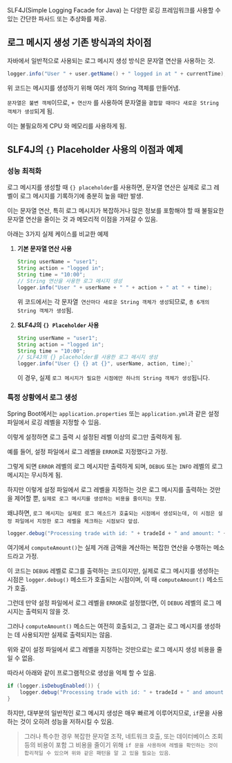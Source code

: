 
SLF4J(Simple Logging Facade for Java) 는 다양한 로깅 프레임워크를 사용할 수 있는 간단한 파사드 또는 추상화를 제공.

## 로그 메시지 생성 기존 방식과의 차이점

자바에서 일반적으로 사용되는 로그 메시지 생성 방식은 문자열 연산을 사용하는 것. 

```java
logger.info("User " + user.getName() + " logged in at " + currentTime);
```

위 코드는 메시지를 생성하기 위해 여러 개의 String 객체를 만들어냄. 

`문자열은 불변 객체`이므로,  `+ 연산자` 를 사용하여 문자열을 `결합할 때마다 새로운 String 객체가 생성`되게 됨. 

이는 불필요하게 CPU 와 메모리를 사용하게 됨.

## SLF4J의 `{}` Placeholder 사용의 이점과 예제

### 성능 최적화

로그 메시지를 생성할 때 `{} placeholder`를 사용하면, 문자열 연산은 실제로 로그 레벨이 로그 메시지를 기록하기에 충분히 높을 때만 발생. 

이는 문자열 연산, 특히 로그 메시지가 복잡하거나 많은 정보를 포함해야 할 때 불필요한 문자열 연산을 줄이는 것 과 메모리적 이점을 가져갈 수 있음.

아래는 3가지 실제 케이스를 비교한 예제

1. **기본 문자열 연산 사용**

    ```java
	String userName = "user1"; 
	String action = "logged in"; 
	String time = "10:00";  
	// String 연산을 사용한 로그 메시지 생성 
	logger.info("User " + userName + " " + action + " at " + time);
	```
    
    위 코드에서는 각 문자열` 연산마다 새로운 String 객체가 생성`되므로, `총 6개의 String 객체가 생성`됨.
    
2. **SLF4J의 `{} Placeholder` 사용**
    ```java
	String userName = "user1"; 
	String action = "logged in"; 
	String time = "10:00";  
	// SLF4J의 {} placeholder를 사용한 로그 메시지 생성 
	logger.info("User {} {} at {}", userName, action, time);`
	``` 
    
    이 경우, 실제 `로그 메시지가 필요한 시점에만 하나의 String 객체가 생성`됩니다.
    

### **특정 상황에서 로그 생성**

Spring Boot에서는 `application.properties` 또는 `application.yml`과 같은 설정 파일에서 로깅 레벨을 지정할 수 있음. 

이렇게 설정하면 로그 출력 시 설정된 레벨 이상의 로그만 출력하게 됨.

예를 들어, 설정 파일에서 로그 레벨을 `ERROR`로 지정했다고 가정.

그렇게 되면 `ERROR` 레벨의 로그 메시지만 출력하게 되며, `DEBUG` 또는 `INFO` 레벨의 로그 메시지는 무시하게 됨.

하지만 이렇게 설정 파일에서 로그 레벨을 지정하는 것은 로그 메시지를 출력하는 것만을 제어할 뿐, `실제로 로그 메시지를 생성하는 비용을 줄이지는 못함`. 

왜냐하면, `로그 메시지는 실제로 로그 메소드가 호출되는 시점에서 생성되는데, 이 시점은 설정 파일에서 지정한 로그 레벨을 체크하는 시점보다 앞섬`.

```java
logger.debug("Processing trade with id: " + tradeId + " and amount: " + computeAmount());
```

여기에서 `computeAmount()`는 실제 거래 금액을 계산하는 복잡한 연산을 수행하는 메소드라고 가정.

이 코드는 `DEBUG` 레벨로 로그를 출력하는 코드이지만, 실제로 로그 메시지를 생성하는 시점은 `logger.debug()` 메소드가 호출되는 시점이며, 이 때 `computeAmount()` 메소드가 호출.

그런데 만약 설정 파일에서 로그 레벨을 `ERROR`로 설정했다면, 이 `DEBUG` 레벨의 로그 메시지는 출력되지 않을 것. 

그러나 `computeAmount()` 메소드는 여전히 호출되고, 그 결과는 로그 메시지를 생성하는 데 사용되지만 실제로 출력되지는 않음. 

위와 같이 설정 파일에서 로그 레벨을 지정하는 것만으로는 로그 메시지 생성 비용을 줄일 수 없음.

따라서 아래와 같이 프로그램적으로 생성을 억제 할 수 있음.

```java
if (logger.isDebugEnabled()) {
    logger.debug("Processing trade with id: " + tradeId + " and amount: " + computeAmount());
}
```

하지만, 대부분의 일반적인 로그 메시지 생성은 매우 빠르게 이루어지므로,  `if`문을 사용하는 것이 오히려 성능을 저하시킬 수 있음. 


>그러나 특수한 경우 
>복잡한 문자열 조작, 네트워크 호출, 또는 데이터베이스 조회 등의 비용이 포함 
>그 비용을 줄이기 위해 `if 문을 사용하여 레벨을 확인하는 것이 합리적일 수 있으며 위와 같은 패턴을 알 고 있을 필요는 있음`.
